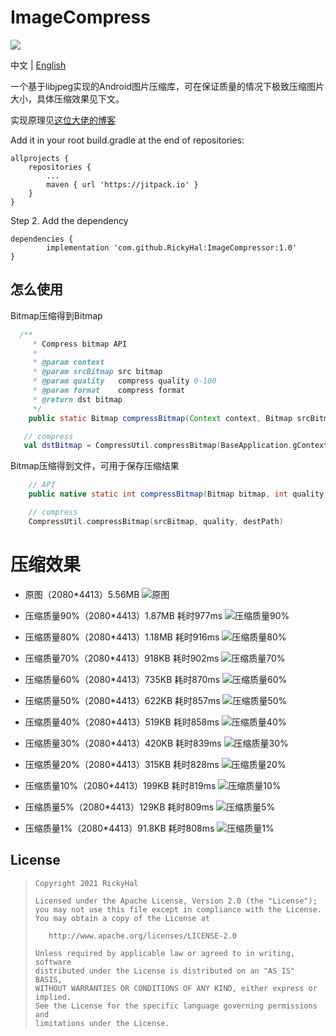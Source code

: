# ImageCompress
[![](https://jitpack.io/v/RickyHal/ImageCompressor.svg)](https://jitpack.io/#RickyHal/ImageCompressor)

中文 | [English](/README.md)

一个基于libjpeg实现的Android图片压缩库，可在保证质量的情况下极致压缩图片大小，具体压缩效果见下文。

实现原理见[这位大佬的博客](https://juejin.cn/post/6844904014442659853#heading-6)

Add it in your root build.gradle at the end of repositories:

	allprojects {
		repositories {
			...
			maven { url 'https://jitpack.io' }
		}
	}
Step 2. Add the dependency

	dependencies {
	        implementation 'com.github.RickyHal:ImageCompressor:1.0'
	}


## 怎么使用

Bitmap压缩得到Bitmap
```Java
  /**
     * Compress bitmap API
     *
     * @param context
     * @param srcBitmap src bitmap
     * @param quality   compress quality 0-100
     * @param format    compress format
     * @return dst bitmap
     */
    public static Bitmap compressBitmap(Context context, Bitmap srcBitmap, int quality, @Nullable Bitmap.CompressFormat format);
```

```kotlin
   // compress
   val dstBitmap = CompressUtil.compressBitmap(BaseApplication.gContext, srcBitmap, quality, Bitmap.CompressFormat.JPEG)
```

Bitmap压缩得到文件，可用于保存压缩结果

```Java
    // API
    public native static int compressBitmap(Bitmap bitmap, int quality, String destFile);
```

```kotlin
    // compress
    CompressUtil.compressBitmap(srcBitmap, quality, destPath)
```

# 压缩效果

* 原图（2080*4413）5.56MB
![原图](/results/origin.jpg)

* 压缩质量90%（2080*4413）1.87MB 耗时977ms
![压缩质量90%](/results/quality90.jpg)

* 压缩质量80%（2080*4413）1.18MB 耗时916ms
![压缩质量80%](/results/quality80.jpg)

* 压缩质量70%（2080*4413）918KB 耗时902ms
![压缩质量70%](/results/quality70.jpg)

* 压缩质量60%（2080*4413）735KB 耗时870ms
![压缩质量60%](/results/quality60.jpg)

* 压缩质量50%（2080*4413）622KB 耗时857ms
![压缩质量50%](/results/quality50.jpg)

* 压缩质量40%（2080*4413）519KB 耗时858ms
![压缩质量40%](/results/quality40.jpg)

* 压缩质量30%（2080*4413）420KB 耗时839ms
![压缩质量30%](/results/quality30.jpg)

* 压缩质量20%（2080*4413）315KB 耗时828ms
![压缩质量20%](/results/quality20.jpg)

* 压缩质量10%（2080*4413）199KB 耗时819ms
![压缩质量10%](/results/quality10.jpg)

* 压缩质量5%（2080*4413）129KB 耗时809ms
![压缩质量5%](/results/quality5.jpg)

* 压缩质量1%（2080*4413）91.8KB 耗时808ms
![压缩质量1%](/results/quality1.jpg)


## License

> ```
> Copyright 2021 RickyHal
>
> Licensed under the Apache License, Version 2.0 (the "License");
> you may not use this file except in compliance with the License.
> You may obtain a copy of the License at
>
>    http://www.apache.org/licenses/LICENSE-2.0
>
> Unless required by applicable law or agreed to in writing, software
> distributed under the License is distributed on an "AS IS" BASIS,
> WITHOUT WARRANTIES OR CONDITIONS OF ANY KIND, either express or implied.
> See the License for the specific language governing permissions and
> limitations under the License.
> ```
